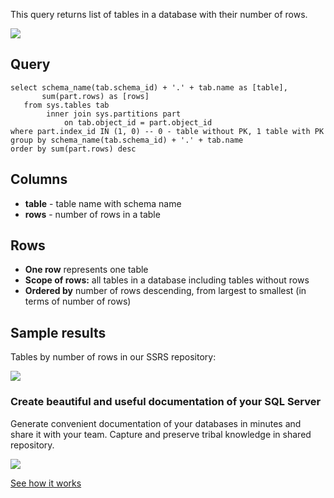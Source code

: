 This query returns list of tables in a database with their number of rows.

[![](https://dataedo.com/asset/img/markdown/docs/test-article/3187eed29ce5b9127613e8a72fc11156.png)](https://dataedo.com/blog/confused-when-trying-to-work-with-databases?cta=kb-query-confused)

## Query

```
select schema_name(tab.schema_id) + '.' + tab.name as [table], 
       sum(part.rows) as [rows]
   from sys.tables tab
        inner join sys.partitions part
            on tab.object_id = part.object_id
where part.index_id IN (1, 0) -- 0 - table without PK, 1 table with PK
group by schema_name(tab.schema_id) + '.' + tab.name
order by sum(part.rows) desc
```

## Columns

-   **table** - table name with schema name
-   **rows** - number of rows in a table

## Rows

-   **One row** represents one table
-   **Scope of rows:** all tables in a database including tables without rows
-   **Ordered by** number of rows descending, from largest to smallest (in terms of number of rows)

## Sample results

Tables by number of rows in our SSRS repository:

![](https://dataedo.com/asset/img/kb/query/sql-server/tables_by_number_of_rows.png)

### Create beautiful and useful documentation of your SQL Server

Generate convenient documentation of your databases in minutes and share it with your team. Capture and preserve tribal knowledge in shared repository.

[![](https://dataedo.com/asset/img/markdown/docs/test-article/30c11fa4b210f11740f56e85ca8bf9c6.gif)](https://demo.dataedo.com/)

[See how it works](https://demo.dataedo.com/)